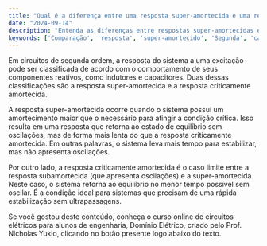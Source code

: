 ```yaml
---
title: "Qual é a diferença entre uma resposta super-amortecida e uma resposta criticamente amortecida em circuitos de segunda ordem?"
date: "2024-09-14"
description: "Entenda as diferenças entre respostas super-amortecidas e criticamente amortecidas em circuitos de segunda ordem."
keywords: ['Comparação', 'resposta', 'super-amortecido', 'Segunda', 'caso', 'Resolução', 'criticamente']
---
```


Em circuitos de segunda ordem, a resposta do sistema a uma excitação pode ser classificada de acordo com o comportamento de seus componentes reativos, como indutores e capacitores. Duas dessas classificações são a resposta super-amortecida e a resposta criticamente amortecida. 

A resposta super-amortecida ocorre quando o sistema possui um amortecimento maior que o necessário para atingir a condição crítica. Isso resulta em uma resposta que retorna ao estado de equilíbrio sem oscilações, mas de forma mais lenta do que a resposta criticamente amortecida. Em outras palavras, o sistema leva mais tempo para estabilizar, mas não apresenta oscilações.

Por outro lado, a resposta criticamente amortecida é o caso limite entre a resposta subamortecida (que apresenta oscilações) e a super-amortecida. Neste caso, o sistema retorna ao equilíbrio no menor tempo possível sem oscilar. É a condição ideal para sistemas que precisam de uma rápida estabilização sem ultrapassagens.

Se você gostou deste conteúdo, conheça o curso online de circuitos elétricos para alunos de engenharia, Domínio Elétrico, criado pelo Prof. Nicholas Yukio, clicando no botão presente logo abaixo do texto.
